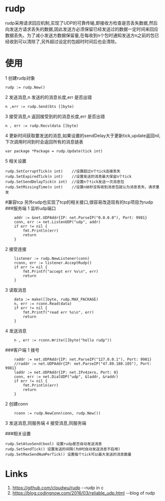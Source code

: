 # rudp
rudp采用请求回应机制,实现了UDP的可靠传输,即接收方检查是否丢失数据,然后向发送方请求丢失的数据,因此发送方必须保留已经发送过的数据一定时间来回应数据丢失。为了减小发送方数据保留量,在每收到n个包时通知发送方n之前的包已经收到可以清除了,另外超过设定的包超时时间后也会清除。

# 使用
1 创建rudp对象

```
rudp := rudp.New()
```

2 发送消息,n 发送的的消息长度,err 是否出错

```
n ,err := rudp.Send(bts []byte)
```

3 接受消息,n 返回接受到的的消息长度,err 是否出错

```
n , err := rudp.Recv(data []byte)
```

4 更新时间获取要发送的消息,如果设置的sendDelay大于更新tick,update返回nil,下次调用时间到时会返回所有的消息链表

```
var package *Package = rudp.Update(tick int)
```
5 相关设置

```
rudp.SetCorruptTick(n int)    //设置超过n个tick连接丢失
rudp.SetExpiredTick(n int)    //设置发送的消息最大保留n个tick
rudp.SetSendDelayTick(n int)  //设置n个tick发送一次消息包
rudp.SetMissingTime(n int)    //设置n纳秒没有收到消息包就认为消息丢失，请求重发
```

#兼容tcp
另外rudp也实现了tcp的相关接口,很容易改造现有的tcp项目为rudp
###服务端
1 监听udp端口

```
	addr := &net.UDPAddr{IP: net.ParseIP("0.0.0.0"), Port: 9981}
	conn, err := net.ListenUDP("udp", addr)
	if err != nil {
		fmt.Println(err)
		return
	}
```
2 接受连接

```
	listener := rudp.NewListener(conn)
	rconn, err := listener.AcceptRudp()
	if err != nil {
		fmt.Printf("accept err %v\n", err)
		return
	}
```
3 读取消息

```
	data := make([]byte, rudp.MAX_PACKAGE)
	n, err := rconn.Read(data)
	if err != nil {
		fmt.Printf("read err %s\n", err)
		return
	}
```
4 发送消息

```
	n , err := rconn.Write([]byte("hello rudp"))
```

###客户端
1 拨号

```
    raddr := net.UDPAddr{IP: net.ParseIP("127.0.0.1"), Port: 9981}
    //raddr := net.UDPAddr{IP: net.ParseIP("47.89.180.105"), Port: 9981}
    laddr := net.UDPAddr{IP: net.IPv4zero, Port: 0}
    conn, err := net.DialUDP("udp", &laddr, &raddr)
    if err != nil {
    	fmt.Println(err)
    	return
    }
```
2 创建conn

```
	rconn := rudp.NewConn(conn, rudp.New())
```
3 发送消息,同服务端
4 接受消息,同服务端

###相关设置

```
rudp.SetAtuoSend(bool) 设置rudp是否自动发送消息
rudp.SetSendTick() 设置发送的间隔(为0时自动发送消息不启用)
rudp.SetMaxSendNumPerTick() 设置每个tick可以最大发送的消息数量
``` 

# Links
1. https://github.com/cloudwu/rudp --rudp in c
2. https://blog.codingnow.com/2016/03/reliable_udp.html --blog of rudp
